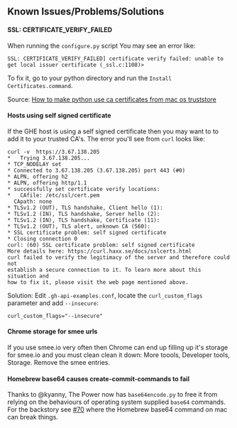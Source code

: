 ## Known Issues/Problems/Solutions

#### SSL: CERTIFICATE_VERIFY_FAILED
When running the `configure.py` script You may see an error like:

```
SSL: CERTIFICATE_VERIFY_FAILED] certificate verify failed: unable to get local issuer certificate (_ssl.c:1108)>
```

To fix it, go to your python directory and run the `Install Certificates.command`.

Source: [How to make python use ca certificates from mac os truststore](https://stackoverflow.com/questions/40684543/how-to-make-python-use-ca-certificates-from-mac-os-truststore)

#### Hosts using self signed certificate
If the GHE host is using a self signed certificate then you may want to to add it to your trusted CA's. The error you'll see from `curl` looks like:

```
curl -v  https://3.67.138.205
*   Trying 3.67.138.205...
* TCP_NODELAY set
* Connected to 3.67.138.205 (3.67.138.205) port 443 (#0)
* ALPN, offering h2
* ALPN, offering http/1.1
* successfully set certificate verify locations:
*   CAfile: /etc/ssl/cert.pem
  CApath: none
* TLSv1.2 (OUT), TLS handshake, Client hello (1):
* TLSv1.2 (IN), TLS handshake, Server hello (2):
* TLSv1.2 (IN), TLS handshake, Certificate (11):
* TLSv1.2 (OUT), TLS alert, unknown CA (560):
* SSL certificate problem: self signed certificate
* Closing connection 0
curl: (60) SSL certificate problem: self signed certificate
More details here: https://curl.haxx.se/docs/sslcerts.html
curl failed to verify the legitimacy of the server and therefore could not
establish a secure connection to it. To learn more about this situation and
how to fix it, please visit the web page mentioned above.
```

Solution: Edit `.gh-api-examples.conf`, locate the `curl_custom_flags` parameter and add `--insecure`:

```
curl_custom_flags="--insecure"
```

#### Chrome storage for smee urls
If you use smee.io very often then Chrome can end up filling up it's storage for smee.io and you must clean clean it down: More toools, Developer tools, Storage. Remove the smee entries.


#### Homebrew base64 causes create-commit-commands to fail
Thanks to @kyanny, The Power now has `base64encode.py` to free it from relying on the behaviours of operating system supplied `base64` commands.  For the backstory see [#70](https://github.com/gm3dmo/the-power/issues/70) where the Homebrew base64 command on mac can break things.

